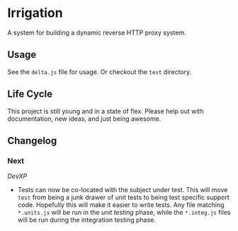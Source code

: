 # Irrigation

A system for building a dynamic reverse HTTP proxy system.

## Usage

See the `delta.js` file for usage.  Or checkout the `test` directory.

## Life Cycle

This project is still young and in a state of flex.  Please help out with documentation, new ideas, and just being
awesome.

## Changelog

### Next

*DevXP*
* Tests can now be co-located with the subject under test.  This will move `test` from being a junk drawer of unit tests
to being test specific support code.  Hopefully this will make it easier to write tests.  Any file matching `*.units.js` 
will be run in the *unit testing* phase, while the `*.integ.js` files will be run during the integration testing phase.